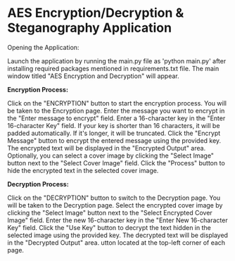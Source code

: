 # AES Encryption/Decryption & Steganography Application 

Opening the Application:

Launch the application by running the main.py file as 'python main.py' after installing required packages mentioned in requirements.txt file.
The main window titled "AES Encryption and Decryption" will appear.

**Encryption Process:**

Click on the "ENCRYPTION" button to start the encryption process.
You will be taken to the Encryption page.
Enter the message you want to encrypt in the "Enter message to encrypt" field.
Enter a 16-character key in the "Enter 16-character Key" field. If your key is shorter than 16 characters, it will be padded automatically. If it's longer, it will be truncated.
Click the "Encrypt Message" button to encrypt the entered message using the provided key.
The encrypted text will be displayed in the "Encrypted Output" area.
Optionally, you can select a cover image by clicking the "Select Image" button next to the "Select Cover Image" field.
Click the "Process" button to hide the encrypted text in the selected cover image.

**Decryption Process:**

Click on the "DECRYPTION" button to switch to the Decryption page.
You will be taken to the Decryption page.
Select the encrypted cover image by clicking the "Select Image" button next to the "Select Encrypted Cover Image" field.
Enter the new 16-character key in the "Enter New 16-character Key" field.
Click the "Use Key" button to decrypt the text hidden in the selected image using the provided key.
The decrypted text will be displayed in the "Decrypted Output" area.
utton located at the top-left corner of each page.
